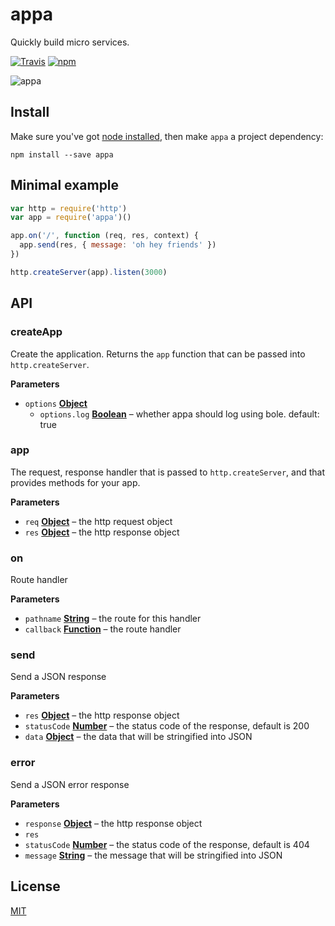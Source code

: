 # appa

Quickly build micro services.

[![Travis](https://img.shields.io/travis/sethvincent/appa.svg)](https://travis-ci.org/sethvincent/appa)
[![npm](https://img.shields.io/npm/v/appa.svg)](http://npmjs.com/appa)

![appa](https://raw.githubusercontent.com/sethvincent/appa/master/appa.jpg)

## Install

Make sure you've got [node installed](http://nodejs.org), then make `appa` a project dependency:

    npm install --save appa

## Minimal example

```js
var http = require('http')
var app = require('appa')()

app.on('/', function (req, res, context) {
  app.send(res, { message: 'oh hey friends' })
})

http.createServer(app).listen(3000)
```

## API

### createApp

Create the application. Returns the `app` function that can be passed into `http.createServer`.

**Parameters**

-   `options` **[Object](https://developer.mozilla.org/en-US/docs/Web/JavaScript/Reference/Global_Objects/Object)** 
    -   `options.log` **[Boolean](https://developer.mozilla.org/en-US/docs/Web/JavaScript/Reference/Global_Objects/Boolean)** – whether appa should log using bole. default: true

### app

The request, response handler that is passed to `http.createServer`, and that
provides methods for your app.

**Parameters**

-   `req` **[Object](https://developer.mozilla.org/en-US/docs/Web/JavaScript/Reference/Global_Objects/Object)** – the http request object
-   `res` **[Object](https://developer.mozilla.org/en-US/docs/Web/JavaScript/Reference/Global_Objects/Object)** – the http response object

### on

Route handler

**Parameters**

-   `pathname` **[String](https://developer.mozilla.org/en-US/docs/Web/JavaScript/Reference/Global_Objects/String)** – the route for this handler
-   `callback` **[Function](https://developer.mozilla.org/en-US/docs/Web/JavaScript/Reference/Statements/function)** – the route handler

### send

Send a JSON response

**Parameters**

-   `res` **[Object](https://developer.mozilla.org/en-US/docs/Web/JavaScript/Reference/Global_Objects/Object)** – the http response object
-   `statusCode` **[Number](https://developer.mozilla.org/en-US/docs/Web/JavaScript/Reference/Global_Objects/Number)** – the status code of the response, default is 200
-   `data` **[Object](https://developer.mozilla.org/en-US/docs/Web/JavaScript/Reference/Global_Objects/Object)** – the data that will be stringified into JSON

### error

Send a JSON error response

**Parameters**

-   `response` **[Object](https://developer.mozilla.org/en-US/docs/Web/JavaScript/Reference/Global_Objects/Object)** – the http response object
-   `res`  
-   `statusCode` **[Number](https://developer.mozilla.org/en-US/docs/Web/JavaScript/Reference/Global_Objects/Number)** – the status code of the response, default is 404
-   `message` **[String](https://developer.mozilla.org/en-US/docs/Web/JavaScript/Reference/Global_Objects/String)** – the message that will be stringified into JSON

## License

[MIT](LICENSE.md)
